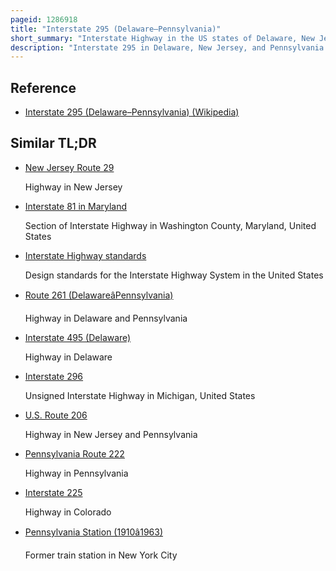 ```yaml
---
pageid: 1286918
title: "Interstate 295 (Delaware–Pennsylvania)"
short_summary: "Interstate Highway in the US states of Delaware, New Jersey, and Pennsylvania"
description: "Interstate 295 in Delaware, New Jersey, and Pennsylvania is an auxiliary Interstate Highway, designated as a Bypass around Philadelphia, Pennsylvania, and a partial Beltway of Trenton, New Jersey."
---
```


## Reference

- [Interstate 295 (Delaware–Pennsylvania) (Wikipedia)](https://en.wikipedia.org/?curid=1286918)

## Similar TL;DR

- [New Jersey Route 29](/tldr/en/new-jersey-route-29)

  Highway in New Jersey

- [Interstate 81 in Maryland](/tldr/en/interstate-81-in-maryland)

  Section of Interstate Highway in Washington County, Maryland, United States

- [Interstate Highway standards](/tldr/en/interstate-highway-standards)

  Design standards for the Interstate Highway System in the United States

- [Route 261 (DelawareâPennsylvania)](/tldr/en/route-261-delawarepennsylvania)

  Highway in Delaware and Pennsylvania

- [Interstate 495 (Delaware)](/tldr/en/interstate-495-delaware)

  Highway in Delaware

- [Interstate 296](/tldr/en/interstate-296)

  Unsigned Interstate Highway in Michigan, United States

- [U.S. Route 206](/tldr/en/us-route-206)

  Highway in New Jersey and Pennsylvania

- [Pennsylvania Route 222](/tldr/en/pennsylvania-route-222)

  Highway in Pennsylvania

- [Interstate 225](/tldr/en/interstate-225)

  Highway in Colorado

- [Pennsylvania Station (1910â1963)](/tldr/en/pennsylvania-station-19101963)

  Former train station in New York City
